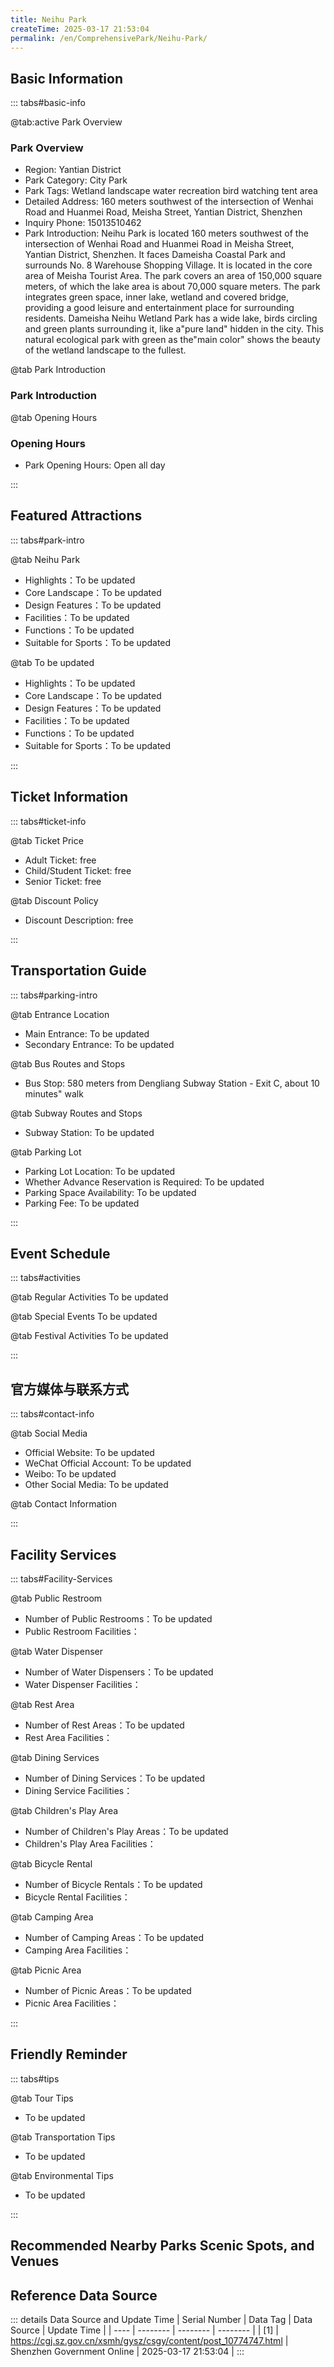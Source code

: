```yaml
---
title: Neihu Park
createTime: 2025-03-17 21:53:04
permalink: /en/ComprehensivePark/Neihu-Park/
---
```



<script setup>
import ImageSwiper from '/.vuepress/theme/components/ImageSwiper.vue'
// 轮播图数据
const swiperItems = [
    {
                link: 'https://cgj.sz.gov.cn/img/4/4005/4005743/10774747.jpg',
                title: 'Neihu Park',
                description: '',
                author: 'Shenzhen Government Online',
                date: '2025/03/17'
                },
  {
                link: 'https://cgj.sz.gov.cn/img/4/4005/4005743/10774747.jpg',
                title: 'Neihu Park',
                description: '',
                author: 'Shenzhen Government Online',
                date: '2025/03/17'
                }
]
// 配置项
const swiperConfig = {
  height: 500,
  showInfo: true
}
</script>
<!-- 轮播图组件 -->
<ImageSwiper :items="swiperItems" :config="swiperConfig" />



## Basic Information

::: tabs#basic-info

@tab:active Park Overview
### Park Overview
- Region: Yantian District
- Park Category: City Park
- Park Tags: Wetland landscape water recreation bird watching tent area
- Detailed Address: 160 meters southwest of the intersection of Wenhai Road and Huanmei Road, Meisha Street, Yantian District, Shenzhen
- Inquiry Phone: 15013510462
- Park Introduction: Neihu Park is located 160 meters southwest of the intersection of Wenhai Road and Huanmei Road in Meisha Street, Yantian District, Shenzhen. It faces Dameisha Coastal Park and surrounds No. 8 Warehouse Shopping Village. It is located in the core area of Meisha Tourist Area. The park covers an area of 150,000 square meters, of which the lake area is about 70,000 square meters. The park integrates green space, inner lake, wetland and covered bridge, providing a good leisure and entertainment place for surrounding residents. Dameisha Neihu Wetland Park has a wide lake, birds circling and green plants surrounding it, like a"pure land" hidden in the city. This natural ecological park with green as the"main color" shows the beauty of the wetland landscape to the fullest.

@tab Park Introduction
### Park Introduction
@tab Opening Hours
### Opening Hours
- Park Opening Hours: Open all day

:::

## Featured Attractions

::: tabs#park-intro

@tab Neihu Park
<ImageCard
image="https://cgj.sz.gov.cn/images/index20230710_1.png"
    title="Neihu Park"
    description="Mountains and seas, bridges connecting, wetland parks, flower viewing gardens"
    date=""
    author="Shenzhen Government Online"
/>


- Highlights：To be updated
- Core Landscape：To be updated
- Design Features：To be updated
- Facilities：To be updated
- Functions：To be updated
- Suitable for Sports：To be updated

@tab To be updated
<ImageCard
image="https://cgj.sz.gov.cn/images/index20230710_1.png"
    title="Neihu Park"
    description="Mountains and seas, bridges connecting, wetland parks, flower viewing gardens"
    date=""
    author="Shenzhen Government Online"
/>


- Highlights：To be updated
- Core Landscape：To be updated
- Design Features：To be updated
- Facilities：To be updated
- Functions：To be updated
- Suitable for Sports：To be updated

:::

## Ticket Information

::: tabs#ticket-info

@tab Ticket Price
- Adult Ticket: free
- Child/Student Ticket: free
- Senior Ticket: free

@tab Discount Policy
- Discount Description: free

:::

## Transportation Guide

::: tabs#parking-intro

@tab Entrance Location
- Main Entrance: To be updated
- Secondary Entrance: To be updated

@tab Bus Routes and Stops
- Bus Stop: 580 meters from Dengliang Subway Station - Exit C, about 10 minutes" walk

@tab Subway Routes and Stops
- Subway Station: To be updated

@tab Parking Lot
- Parking Lot Location: To be updated
- Whether Advance Reservation is Required: To be updated
- Parking Space Availability: To be updated
- Parking Fee: To be updated

:::

## Event Schedule

::: tabs#activities

@tab Regular Activities
To be updated

@tab Special Events
To be updated

@tab Festival Activities
To be updated

:::

## 官方媒体与联系方式

::: tabs#contact-info

@tab Social Media
- Official Website: To be updated
- WeChat Official Account: To be updated
- Weibo: To be updated
- Other Social Media: To be updated

@tab Contact Information

:::

## Facility Services

::: tabs#Facility-Services

@tab Public Restroom
- Number of Public Restrooms：To be updated
- Public Restroom Facilities：

@tab Water Dispenser
- Number of Water Dispensers：To be updated
- Water Dispenser Facilities：

@tab Rest Area
- Number of Rest Areas：To be updated
- Rest Area Facilities：

@tab Dining Services
- Number of Dining Services：To be updated
- Dining Service Facilities：

@tab Children's Play Area
- Number of Children's Play Areas：To be updated
- Children's Play Area Facilities：

@tab Bicycle Rental
- Number of Bicycle Rentals：To be updated
- Bicycle Rental Facilities：

@tab Camping Area
- Number of Camping Areas：To be updated
- Camping Area Facilities：

@tab Picnic Area
- Number of Picnic Areas：To be updated
- Picnic Area Facilities：

:::

## Friendly Reminder

::: tabs#tips

@tab Tour Tips
- To be updated

@tab Transportation Tips
- To be updated

@tab Environmental Tips
- To be updated

:::

## Recommended Nearby Parks Scenic Spots, and Venues

<CardGrid>
  <ImageCard
        image="https://cgj.sz.gov.cn/img/4/4005/4005744/10774749.jpg"
        title="Dameisha Seaside Park"
        description="Dameisha Beach Park is one of the ten practical things done by the Shenzhen Municipal Party Committee and Municipal Government for the people in 1999. The park "
        href="/en/ComprehensivePark/Dameisha Seaside Park"
        author="Shenzhen Government Online"
        date="2025/01/02"
      />
      <ImageCard
        image="https://cgj.sz.gov.cn/img/4/4005/4005744/10774749.jpg"
        title="Dameisha Seaside Park"
        description="Dameisha Beach Park is one of the ten practical things done by the Shenzhen Municipal Party Committee and Municipal Government for the people in 1999. The park "
        href="/en/ComprehensivePark/Dameisha Seaside Park"
        author="Shenzhen Government Online"
        date="2025/01/02"
      />
    </CardGrid>


## Reference Data Source

::: details Data Source and Update Time
| Serial Number | Data Tag | Data Source | Update Time |
| ---- | -------- | -------- | -------- |
| [1] | https://cgj.sz.gov.cn/xsmh/gysz/csgy/content/post_10774747.html | Shenzhen Government Online | 2025-03-17 21:53:04 |
:::

